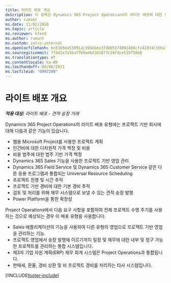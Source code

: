 ```yaml
---
title: 라이트 배포 개요
description: 이 항목은 Dynamics 365 Project Operations의 라이트 배포에 대한 정보를 제공합니다.
author: rumant
ms.date: 11/02/2020
ms.topic: article
ms.reviewer: kfend
ms.author: rumant
ms.custom: intro-internal
ms.openlocfilehash: bc6385ea53091ac396daee37d8b5174092406cfc42d34c356a112f665cd63456
ms.sourcegitcommit: 7f8d1e7a16af769adb43d1877c28fdce53975db8
ms.translationtype: HT
ms.contentlocale: ko-KR
ms.lasthandoff: 08/06/2021
ms.locfileid: "6997389"
---
```

# <a name="lite-deployment-overview"></a>라이트 배포 개요

_**적용 대상:** 라이트 배포 - 견적 송장 거래_

Dynamics 365 Project Operations의 라이트 배포 유형에는 프로젝트 기반 회사에 대해 다음과 같은 기능이 있습니다.

- 웹용 Microsoft Project를 사용한 프로젝트 계획
- 인건비에 대한 다차원적 가격 책정 및 비용
- 비용 범주에 대한 범주 기반 가격 책정
- Dynamics 365 Sales 기능을 사용한 프로젝트 기반 영업 관리
- Dynamics 365 Field Service 및 Dynamics 365 Customer Service 같은 다른 응용 프로그램과 통합되는 Universal Resource Scheduling
- 프로젝트 진행 및 시간 추적
- 프로젝트 기반 경비에 대한 기본 경비 추적
- 검토 및 처리를 위해 재무 시스템으로 보낼 수 있는 견적 송장 발행
- Power Platform을 통한 확장성

Project Operations에서 다음 요구 사항을 포함하여 전체 프로젝트 수명 주기를 사용하는 것으로 예상되는 경우 이 배포 유형을 사용합니다.

- Sales 애플리케이션의 기능을 사용하여 다른 유형의 영업으로 프로젝트 기반 영업을 관리하는 기능.
- 프로젝트 영업에서 송장 발행에 이르기까지 일정 및 재무에 대한 내부 및 청구 가능한 프로젝트를 관리하는 통합 시스템입니다.
- 제3자 기업 자원 계획(ERP) 재무 회계 시스템은 Project Operations과 통합됩니다.
- 판매세, 환율, 경비 상환 및 비 프로젝트 경비를 처리하는 타사 시스템입니다.


[!INCLUDE[footer-include](../includes/footer-banner.md)]